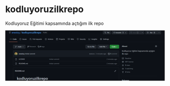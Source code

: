# kodluyoruzilkrepo
Kodluyoruz Eğitimi kapsamında açtığım ilk repo

![proje resmi](https://github.com/enestoy/kodluyoruzilkrepo/blob/main/resim.png)
